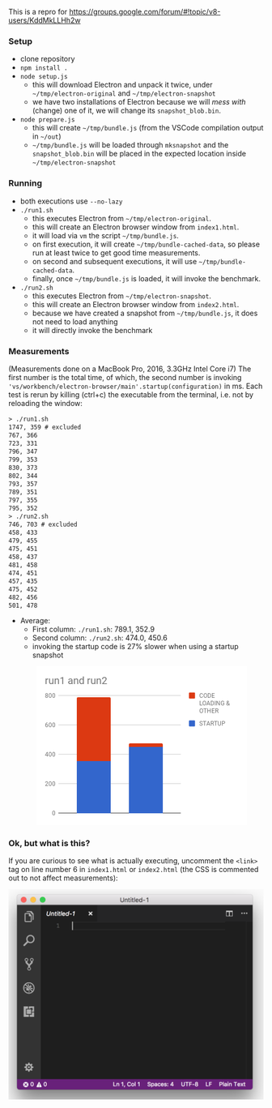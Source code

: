 This is a repro for https://groups.google.com/forum/#!topic/v8-users/KddMkLLHh2w

### Setup
* clone repository
* `npm install .`
* `node setup.js`
  * this will download Electron and unpack it twice, under `~/tmp/electron-original` and `~/tmp/electron-snapshot`
  * we have two installations of Electron because we will *mess with* (change) one of it, we will change its `snapshot_blob.bin`.
* `node prepare.js`
  * this will create `~/tmp/bundle.js` (from the VSCode compilation output in `~/out`)
  * `~/tmp/bundle.js` will be loaded through `mksnapshot` and the `snapshot_blob.bin` will be placed in the expected location inside `~/tmp/electron-snapshot`

### Running
* both executions use `--no-lazy`
* `./run1.sh`
  * this executes Electron from `~/tmp/electron-original`.
  * this will create an Electron browser window from `index1.html`.
  * it will load via `vm` the script `~/tmp/bundle.js`.
  * on first execution, it will create `~/tmp/bundle-cached-data`, so please run at least twice to get good time measurements.
  * on second and subsequent executions, it will use `~/tmp/bundle-cached-data`.
  * finally, once `~/tmp/bundle.js` is loaded, it will invoke the benchmark.
* `./run2.sh`
  * this executes Electron from `~/tmp/electron-snapshot`.
  * this will create an Electron browser window from `index2.html`.
  * because we have created a snapshot from `~/tmp/bundle.js`, it does not need to load anything
  * it will directly invoke the benchmark

### Measurements
(Measurements done on a MacBook Pro, 2016, 3.3GHz Intel Core i7)
The first number is the total time, of which, the second number is invoking `'vs/workbench/electron-browser/main'.startup(configuration)` in ms. Each test is rerun by killing (ctrl+c) the executable from the terminal, i.e. not by reloading the window:
```
> ./run1.sh
1747, 359 # excluded
767, 366
723, 331
796, 347
799, 353
830, 373
802, 344
793, 357
789, 351
797, 355
795, 352
> ./run2.sh
746, 703 # excluded
458, 433
479, 455
475, 451
458, 437
481, 458
474, 451
457, 435
475, 452
482, 456
501, 478
```

* Average:
  * First column: `./run1.sh`: 789.1, 352.9
  * Second column: `./run2.sh`: 474.0, 450.6
  * invoking the startup code is 27% slower when using a startup snapshot
  <p align="center">
    <img alt="Chart" src="./chart2.png">
  </p>

### Ok, but what is this?

If you are curious to see what is actually executing, uncomment the `<link>` tag on line number 6 in `index1.html` or `index2.html` (the CSS is commented out to not affect measurements):
  <p align="center">
    <img alt="screenshot of what is running" src="./explanation.png">
  </p>
